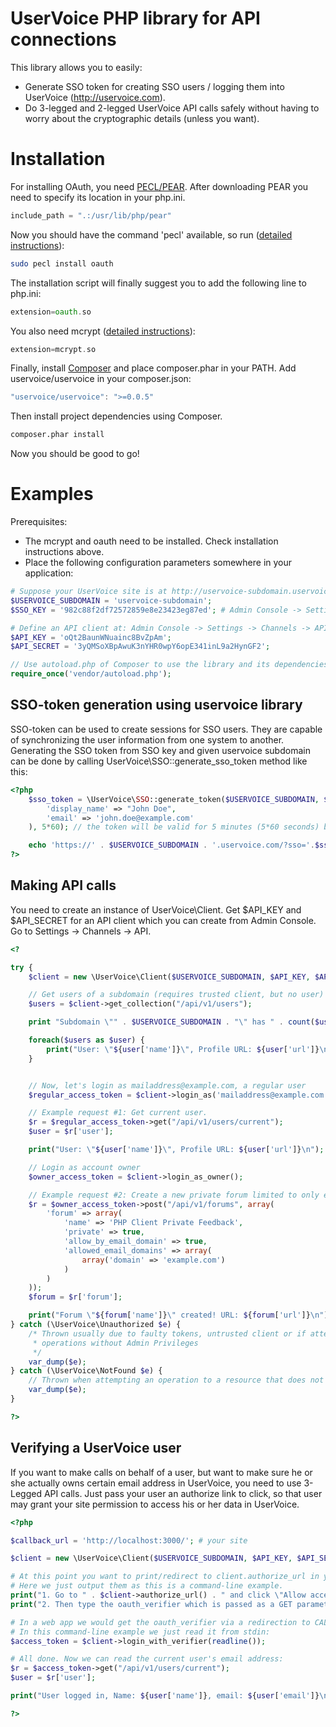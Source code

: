 UserVoice PHP library for API connections
=========================================

This library allows you to easily:
* Generate SSO token for creating SSO users / logging them into UserVoice (http://uservoice.com).
* Do 3-legged and 2-legged UserVoice API calls safely without having to worry about the cryptographic details (unless you want).


Installation
============

For installing OAuth, you need [PECL/PEAR](http://pear.php.net/manual/en/installation.getting.php). After downloading 
PEAR you need to specify its location in your php.ini.

```php
include_path = ".:/usr/lib/php/pear"
```
Now you should have the command 'pecl' available, so run ([detailed instructions](http://www.php.net/manual/en/oauth.setup.php)):
```sh
sudo pecl install oauth
```
The installation script will finally suggest you to add the following line to php.ini:
```php
extension=oauth.so
```
You also need mcrypt ([detailed instructions](http://www.php.net/manual/en/mcrypt.setup.php)):


```php
extension=mcrypt.so
```
Finally, install [Composer](http://getcomposer.org/download/) and place composer.phar in your PATH. Add uservoice/uservoice in your composer.json:

```javascript
"uservoice/uservoice": ">=0.0.5"
```

Then install project dependencies using Composer.

```sh
composer.phar install
```

Now you should be good to go!


Examples
========

Prerequisites:

* The mcrypt and oauth need to be installed. Check installation instructions above.
* Place the following configuration parameters somewhere in your application:

```php
# Suppose your UserVoice site is at http://uservoice-subdomain.uservoice.com/
$USERVOICE_SUBDOMAIN = 'uservoice-subdomain';
$SSO_KEY = '982c88f2df72572859e8e23423eg87ed'; # Admin Console -> Settings -> General -> User Authentication

# Define an API client at: Admin Console -> Settings -> Channels -> API
$API_KEY = 'oQt2BaunWNuainc8BvZpAm';
$API_SECRET = '3yQMSoXBpAwuK3nYHR0wpY6opE341inL9a2HynGF2';

// Use autoload.php of Composer to use the library and its dependencies:
require_once('vendor/autoload.php');
```

SSO-token generation using uservoice library
--------------------------------------------

SSO-token can be used to create sessions for SSO users. They are capable of synchronizing the user information from one system to another.
Generating the SSO token from SSO key and given uservoice subdomain can be done by calling UserVoice\\SSO::generate\_sso\_token method like this:

```php
<?php
    $sso_token = \UserVoice\SSO::generate_token($USERVOICE_SUBDOMAIN, $SSO_KEY, array(
        'display_name' => "John Doe",
        'email' => 'john.doe@example.com'
    ), 5*60); // the token will be valid for 5 minutes (5*60 seconds) by default

    echo 'https://' . $USERVOICE_SUBDOMAIN . '.uservoice.com/?sso='.$sso_token."\n";
?>
```

Making API calls
----------------

You need to create an instance of UserVoice\\Client. Get $API_KEY and $API_SECRET for an API client which you can create 
from Admin Console. Go to Settings -> Channels -> API.

```php
<?

try {
    $client = new \UserVoice\Client($USERVOICE_SUBDOMAIN, $API_KEY, $API_SECRET);

    // Get users of a subdomain (requires trusted client, but no user)
    $users = $client->get_collection("/api/v1/users");

    print "Subdomain \"" . $USERVOICE_SUBDOMAIN . "\" has " . count($users) . " users.\n";

    foreach($users as $user) {
        print("User: \"${user['name']}\", Profile URL: ${user['url']}\n");
    }


    // Now, let's login as mailaddress@example.com, a regular user
    $regular_access_token = $client->login_as('mailaddress@example.com');

    // Example request #1: Get current user.
    $r = $regular_access_token->get("/api/v1/users/current");
    $user = $r['user'];

    print("User: \"${user['name']}\", Profile URL: ${user['url']}\n");

    // Login as account owner
    $owner_access_token = $client->login_as_owner();

    // Example request #2: Create a new private forum limited to only example.com email domain.
    $r = $owner_access_token->post("/api/v1/forums", array(
        'forum' => array(
            'name' => 'PHP Client Private Feedback',
            'private' => true,
            'allow_by_email_domain' => true,
            'allowed_email_domains' => array(
                array('domain' => 'example.com')
            )
        )
    ));
    $forum = $r['forum'];

    print("Forum \"${forum['name']}\" created! URL: ${forum['url']}\n");
} catch (\UserVoice\Unauthorized $e) {
    /* Thrown usually due to faulty tokens, untrusted client or if attempting
     * operations without Admin Privileges
     */
    var_dump($e);
} catch (\UserVoice\NotFound $e) {
    // Thrown when attempting an operation to a resource that does not exist
    var_dump($e);
}

?>
```

Verifying a UserVoice user
--------------------------

If you want to make calls on behalf of a user, but want to make sure he or she
actually owns certain email address in UserVoice, you need to use 3-Legged API
calls. Just pass your user an authorize link to click, so that user may grant
your site permission to access his or her data in UserVoice.

```php
<?php

$callback_url = 'http://localhost:3000/'; # your site

$client = new \UserVoice\Client($USERVOICE_SUBDOMAIN, $API_KEY, $API_SECRET, array('callback' => $callback_url));

# At this point you want to print/redirect to client.authorize_url in your application.
# Here we just output them as this is a command-line example.
print("1. Go to " . $client->authorize_url() . " and click \"Allow access\".\n");
print("2. Then type the oauth_verifier which is passed as a GET parameter to the callback URL:\n");

# In a web app we would get the oauth_verifier via a redirection to CALLBACK_URL.
# In this command-line example we just read it from stdin:
$access_token = $client->login_with_verifier(readline());

# All done. Now we can read the current user's email address:
$r = $access_token->get("/api/v1/users/current");
$user = $r['user'];

print("User logged in, Name: ${user['name']}, email: ${user['email']}\n");

?>
```
